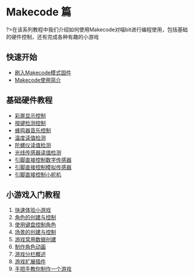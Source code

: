 # Makecode 篇

?>在该系列教程中我们介绍如何使用Makecode对喵bit进行编程使用，包括基础的硬件控制，还有完成各种有趣的小游戏

## 快速开始

- [刷入Makecode模式固件](makecode/刷入makecode固件)
- [Makecode使用简介](makecode/02喵bit版Makecode简介)

## 基础硬件教程
- [彩屏显示控制](makecode/03彩屏显示控制)
- [按键检测控制](makecode/04按键检测控制)
- [蜂鸣器音乐控制](makecode/05蜂鸣器音乐控制)
- [温度读值检测](makecode/07温度读值检测)
- [陀螺仪读值检测](makecode/06陀螺仪读值检测)
- [光线传感器读值检测](makecode/08光线传感器读值检测)
- [引脚直接控制数字传感器](makecode/09引脚直接控制数字传感器)
- [引脚直接控制模拟传感器](makecode/10引脚直接控制模拟传感器)
- [引脚直接控制小舵机](makecode/11引脚直接控制小舵机)

## 小游戏入门教程

1. [快速体验小游戏](makecode/12快速体验小游戏——小鸟躲障碍)
2. [角色的创建与控制](makecode/13精灵（角色）创建与控制)
3. [使用键盘控制角色](makecode/14精灵（角色）键盘移动)
4. [场景的创建与控制](makecode/15场景创建与控制)
5. [游戏常用数据创建](makecode/16常用游戏信息数据创建)
6. [制作角色动画](makecode/17角色动画)
7. [游戏分栏概述](makecode/18游戏分栏介绍)
8. [游戏扩展插件](makecode/19游戏插件扩展)
9. [手把手教你制作一个游戏](makecode/20新手上路，创建一个小游戏)

<!-- 
## 扩展教程

---

### Robotbit扩展的使用和编程
编写中...

### Powerbrick套件的结合和使用
编写中... -->